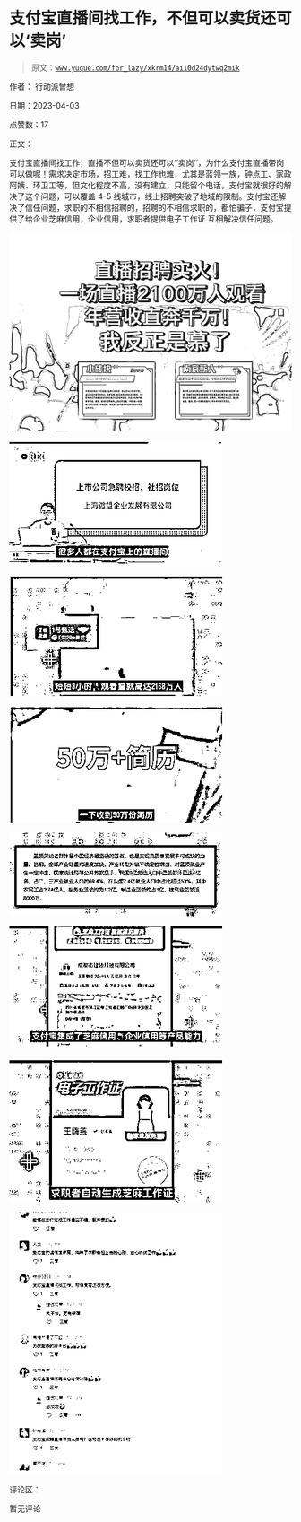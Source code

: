 # 支付宝直播间找工作，不但可以卖货还可以‘卖岗’

> 原文：[`www.yuque.com/for_lazy/xkrm14/aii0d24dytwq2mik`](https://www.yuque.com/for_lazy/xkrm14/aii0d24dytwq2mik)

作者： 行动派曾想

日期：2023-04-03

点赞数：17

正文：

支付宝直播间找工作，直播不但可以卖货还可以‘’卖岗‘’，为什么支付宝直播带岗可以做呢！需求决定市场，招工难，找工作也难，尤其是蓝领一族，钟点工、家政阿姨、环卫工等，但文化程度不高，没有建立，只能留个电话，支付宝就很好的解决了这个问题，可以覆盖 4-5 线城市，线上招聘突破了地域的限制。支付宝还解决了信任问题，求职的不相信招聘的，招聘的不相信求职的，都怕骗子，支付宝提供了给企业芝麻信用，企业信用，求职者提供电子工作证 互相解决信任问题。

![](img/0039eb1a97c98dc41fd01a2a1c8763ba.png)

![](img/c8bb61c1fa0ad2664c4a1295c0930d09.png)

![](img/fa06968be8e30fb86917b426bc0bad02.png)

![](img/1abfb1d5b6f8823adc67ec9ee9778d19.png)

![](img/09852ab126c51e58fdaab3c9d3546cb6.png)

![](img/4f7f5821f8f66f9995e683dc67dc66b3.png)

![](img/8bcb7dbd06b911b5e41d5a148f661962.png)

![](img/e9d73ff008b15689e586a9a41eea06c5.png)

评论区：

暂无评论




